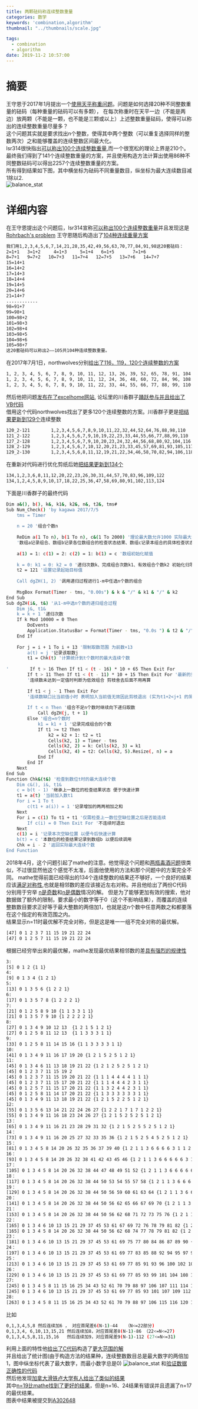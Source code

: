 ```yaml
---
title: 两颗砝码称连续整数重量
categories: 数学
keywords: 'combination,algorithm'
thumbnail: "../thumbnails/scale.jpg"

tags:
  - combination
  - algorithm
date: 2019-11-2 10:57:00
---
```


# 摘要
王守恩于2017年1月提出一个[使用天平称重问题]。问题是如何选择20种不同整数重量的砝码（每种重量的砝码可以有多颗），
在每次称重时在天平一边（不能是两边）放两颗（不能是一颗，也不能是三颗或以上）上述整数重量砝码，使得可以称出的连续整数重量尽量多？  
这个问题其实就是要求找出n个整数，使得其中两个整数（可以重复选择同样的整数两次）之和能够覆盖的连续整数区间最大化。  
lsr314很快指出[可以称出100个连续整数重量],而一个很宽松的理论上界是210个。  
最终我们得到了141个连续整数重量的方案，并且使用构造方法计算出使用86种不同整数砝码可以得出2257个连续整数重量的方案。  
所有得到结果如下图，其中横坐标为砝码不同重量数目，纵坐标为最大连续数目减1除以2.  
![balance_stat](../thumbnails/balance_stat.png)  

# 详细内容
在王守恩提出这个问题后，lsr314宣称[可以称出100个连续整数重量]并且发现这是[Rohrbach's problem]
王守恩随后构造出了[104种连续重量方案] 
```bash
我们用1,2,3,4,5,6,7,14,21,28,35,42,49,56,63,70,77,84,91,98这20套砝码：
2=1+1   3=1+2     4=1+3     5=1+4   6=1+5       7=1+6
8=7+1   9=7+2   10=7+3   11=7+4   12=7+5   13=7+6   14=7+7
15=14+1
16=14+2
17=14+3
18=14+4
19=14+5
20=14+6
21=14+7
............
98=91+7
99=98+1
100=98+2
101=98+3
102=98+4
103=98+5
104=98+6
105=98+7
这20套砝码可以称出2——105共104种连续整数重量。
```
在2017年7月1日，northwolves分别[给出了116，119，120个连续整数的方案]  
```bash
1, 2, 3, 4, 5, 6, 7, 8, 9, 10, 11, 12, 13, 26, 39, 52, 65, 78, 91, 104  116个
1, 2, 3, 4, 5, 6, 7, 8, 9, 10, 11, 12, 24, 36, 48, 60, 72, 84, 96, 108  119个
1, 2, 3, 4, 5, 6, 7, 8, 9, 10, 11, 22, 33, 44, 55, 66, 77, 88, 99, 110  120个
```
然后他把问题[发布在了excelhome网站], 论坛里的川香群子[踊跃参与并且给出了VB代码]  
借用这个代码northwolves找出了更多120个连续整数的方案。川香群子更是[把结果更新到129个]连续整数  
```bash
120_2-121        1,2,3,4,5,6,7,8,9,10,11,22,32,44,52,64,76,88,98,110
121_2-122        1,2,3,4,5,6,7,9,10,19,22,23,33,44,55,66,77,88,99,110
127_2-128        1,2,3,4,5,6,7,9,10,20,23,24,32,44,56,68,80,92,104,116
128_2-129        1,2,3,4,5,6,7,10,12,20,21,23,33,45,57,69,81,93,105,117
129_2-130        1,2,3,4,5,6,8,11,12,19,21,22,34,46,58,70,82,94,106,118
```
在重新对代码进行优化剪纸后她[把结果更新到134个]  
```bash
134,1,2,3,6,8,11,12,20,22,23,26,30,31,44,57,70,83,96,109,122
134,1,2,4,5,8,9,10,17,18,22,25,36,47,58,69,80,91,102,113,124
```
下面是川香群子的最终代码
```bash
Dim a&(), b(), k&, k1&, k2&, n&, t2&, tms#
Sub Num_Check() 'by kagawa 2017/7/5
    tms = Timer
    
    n = 20 '组合个数n
    
    ReDim a(1 To n), b(1 To n), c&(1 To 2000) '理论最大数允许1000 实际最大数124
    '数组a记录组合、数组b记录各位数组合的检查状态结果、数组c记录本组合的具体检查状态
    
    a(1) = 1: c(1) = 2: c(2) = 1: b(1) = c '数组初始化赋值
    
    k = 0: k1 = 0: k2 = 0 '递归次数k、完成组合次数k1、有效组合个数k2 初始化归零
    t2 = 121 '设置记录起始目标值
    
    Call dgZH(1, 2) '调用递归过程进行1-m中任选n个数的组合
    
    MsgBox Format(Timer - tms, "0.00s") & k & "/" & k1 & "/" & k2
End Sub
Sub dgZH(i&, t&) '从1-m中选n个数的递归组合过程
    Dim j&, t1&
    k = k + 1 '递归次数
    If k Mod 10000 = 0 Then
        DoEvents
        Application.StatusBar = Format(Timer - tms, "0.0s ") & t2 & "/" & k & "/" & k1 & "/" & k2
    End If
    
    For j = i + 1 To i + 13 '限制取数范围 为前数+13
        a(t) = j '记录该取数j
        t1 = Chk(t) '计算统计到t个数时的最大连续个数
        
'        If t > 16 Then If t1 < (t - 16) * 10 + 65 Then Exit For
        If t > 11 Then If t1 < (t - 11) * 10 + 15 Then Exit For '最新的剪枝更严格
        '连续数未达到一定值时判断为低效组合 剪枝舍去后面不用再算
        
        If t1 < j - 1 Then Exit For
        '连续数缺口比当前值小时 表明加入当前值无效因此剪枝退出 (实为t1+2<j+1 的简化)
        
        If t < n Then '组合不足n个数时继续向下递归取数
            Call dgZH(j, t + 1)
        Else '组合=n个数时
            k1 = k1 + 1 '记录完成组合的个数
            If t1 >= t2 Then
                k2 = k2 + 1: t2 = t1
                Cells(k2, 1) = Timer - tms
                Cells(k2, 2) = k: Cells(k2, 3) = k1
                Cells(k2, 4) = t2: Cells(k2, 5).Resize(, n) = a
            End If
        End If
    Next
End Sub
Function Chk&(t&) '检查到数位t时的最大连续个数
    Dim c&(), i&, t1&
    c = b(t - 1) '继承上一数位的检查结果状态 便于快速计算
    t1 = a(t) '当前加入数t1
    For i = 1 To t
        c(t1 + a(i)) = 1 '记录增加的两两相加之和
    Next
    For i = c(1) To t1 + t1 '仅需检查上一数位空缺位置之后是否能连续
        If c(i) = 0 Then Exit For '不连续时退出
    Next
    c(1) = i '记录本次空缺位置 以便今后快速计算
    b(t) = c '本数位的检查结果记录到数组b 以便后续调用
    Chk = i - 2 '返回实际最大连续个数
End Function
```
2018年4月，这个问题引起了mathe的注意。他觉得这个问题和[两瓶毒酒问题]很类似，不过很显然他这个感觉不太准，后面他使用的方法和那个问题中的方案完全不同。
mathe觉得前面已经得出的134个连续整数的结果还不够好，一个良好的结果应该[满足对称性],也就是相邻数的差应该接近左右对称。并且他给出了两份C代码分别用于穷举
[n是奇数](../attached/scale/scale_odd.txt)和[n是偶数](../attached/scale/scale_even.txt)情况的解。 但是为了能够更加有效的搜索，他对数据做了额外的限制，要求最小的数字等于0（这个不影响结果），而覆盖的连续整数数目要求正好等于最大整数的两倍加1，也就是这n个数中任意两数之和都要落在这个指定的有效范围之内。  
结果显示n=11时最优解不完全对称，但是这是唯一一组不完全对称的最优解。
```bash
[47] 0 1 2 3 7 11 15 19 21 22 24
[47] 0 1 2 5 7 11 15 19 21 22 24
```
根据已经穷举出来的最优解，mathe发现最优结果相邻数的差[具有强烈的规律性]  
```bash
3:
[5] 0 1 2 {1 1}
4:
[9] 0 1 3 4 {1 2 1}
5:
[13] 0 1 3 5 6 {1 2 2 1}
6:
[17] 0 1 3 5 7 8 {1 2 2 2 1}
7:
[21] 0 1 2 5 8 9 10 {1 1 3 3 1 1}
[21] 0 1 3 5 7 9 10 {1 2 2 2 2 1}
8:
[27] 0 1 3 4 9 10 12 13  {1 2 1 5 1 2 1}
[27] 0 1 2 5 8 11 12 13  {1 1 3 3 3 1 1}
9:
[33] 0 1 2 5 8 11 14 15 16 {1 1 3 3 3 3 1 1}
10:
[41] 0 1 3 4 9 11 16 17 19 20 {1 2 1 5 2 5 1 2 1}
11:
[45] 0 1 3 4 6 11 13 18 19 21 22 {1 2 1 2 5 2 5 1 2 1}
[45] 0 1 2 3 7 11 15 19 2
[45] 0 1 2 3 7 11 15 19 20 21 22 {1 1 1 4 4 4 4 1 1 1}
[45] 0 1 2 3 7 11 15 17 20 21 22 {1 1 1 4 4 4 2 3 1 1}
[45] 0 1 2 5 7 11 15 17 20 21 22 {1 1 3 2 4 4 2 3 1 1}
[45] 0 1 2 5 8 11 14 17 20 21 22 {1 1 3 3 3 3 3 3 1 1}
[45] 0 1 3 4 9 11 13 18 19 21 22 {1 2 1 5 2 2 5 1 2 1}
12:
[55] 0 1 3 5 6 13 14 21 22 24 26 27 {1 2 2 1 7 1 7 1 2 2 1}
[55] 0 1 3 4 9 11 16 18 23 24 26 27 {1 2 1 5 2 5 2 5 1 2 1}
13：
[65] 0 1 3 4 9 11 16 21 23 28 29 31 32 {1 2 1 5 2 5 5 2 5 1 2 1}
14：
[73] 0 1 3 4 9 11 16 20 25 27 32 33 35 36 {1 2 1 5 2 5 4 5 2 5 1 2 1}
15：
[81] 0 1 3 4 5 8 14 20 26 32 35 36 37 39 40 {1 2 1 1 3 6 6 6 6 3 1 1 2 1}
16：
[93] 0 1 3 4 5 8 14 20 26 32 38 41 42 43 45 46 {1 2 1 1 3 6 6 6 6 6 3 1 1 2 1}
17：
[105] 0 1 3 4 5 8 14 20 26 32 38 44 47 48 49 51 52 {1 2 1 1 3 6 6 6 6 6 6 3 1 1 2 1}
18：
[117] 0 1 3 4 5 8 14 20 26 32 38 44 50 53 54 55 57 58 {1 2 1 1 3 6 6 6 6 6 6 6 3 1 1 2 1}
19：
[129] 0 1 3 4 5 8 14 20 26 32 38 44 50 56 59 60 61 63 64 {1 2 1 1 3 6 6 6 6 6 6 6 6 3 1 1 2 1}
20：
[141] 0 1 3 4 5 8 14 20 26 32 38 44 50 56 62 65 66 67 69 70 {1 2 1 1 3 6 6 6 6 6 6 6 6 6 3 1 1 2 1}
21：
[153] 0 1 3 4 5 8 14 20 26 32 38 44 50 56 62 68 71 72 73 75 76 {1 2 1 1 3 6 6 6 6 6 6 6 6 6 6 3 1 1 2 1}
22：
[165] 0 1 3 4 6 10 13 15 21 29 37 45 53 61 67 69 72 76 78 79 81 82 {1 2 1 2 4 3 2 6 8 8 8 8 8 6 2 3 4 2 1 2 1}
[165] 0 1 3 4 5 8 14 20 26 32 38 44 50 56 62 68 74 77 78 79 81 82 {1 2 1 1 3 6 6 6 6 6 6 6 6 6 6 6 3 1 1 2 1}
23：
[181] 0 1 3 4 6 10 13 15 21 29 37 45 53 61 69 75 77 80 84 86 87 89 90 {1 2 1 2 4 3 2 6 8 8 8 8 8 8 6 2 3 4 2 1 2 1}
24：
[197] 0 1 3 4 6 10 13 15 21 29 37 45 53 61 69 77 83 85 88 92 94 95 97 98 {1 2 1 2 4 3 2 6 8 8 8 8 8 8 8 6 2 3 4 2 1 2 1}
25：
[213] 0 1 3 4 6 10 13 15 21 29 37 45 53 61 69 77 85 91 93 96 100 102 103 105 106 {1 2 1 2 4 3 2 6 8 8 8 8 8 8 8 8 6 2 3 4 2 1 2 1}
26：
[229] 0 1 3 4 6 10 13 15 21 29 37 45 53 61 69 77 85 93 99 101 104 108 110 111 113 114 {1 2 1 2 4 3 2 6 8 8 8 8 8 8 8 8 8 6 2 3 4 2 1 2 1}
27:
[245] 0 1 3 4 5 8 11 15 16 25 34 43 52 61 70 79 88 97 106 107 111 114 117 118 119 121 122 {1 2 1 1 3 3 4 1 9 9 9 9 9 9 9 9 9 9 1 4 3 3 1 1 2 1}
[245] 0 1 3 4 6 10 13 15 21 29 37 45 53 61 69 77 85 93 101 107 109 112 116 118 119 121 122{1 2 1 2 4 3 2 6 8 8 8 8 8 8 8 8 8 8 6 2 3 4 2 1 2 1}
28:
[263] 0 1 3 4 5 8 11 15 16 25 34 43 52 61 70 79 88 97 106 115 116 120 123 126 127 128 130 131 {1 2 1 1 3 3 4 1 9 9 9 9 9 9 9 9 9 9 9 1 4 3 3 1 1 2 1}
```
比如
```bash
0,1,3,4,5,8 然后连续加6 ， 对应首尾差6(N-1)-44   （N<=22部分)
0,1,3,4, 6,10,13,15,21 然后连续加8，对应首尾差8(N-1)-86 （22<=N<=27)
0,1,3,4,5,8,11,15,16   然后连续加9，对应首尾差9(N-1)-112 (27<=N<=31)
```
利用上面的特性他[给出了C代码](../attached/scale/scale_pattern_search.txt)构造了[更大范围的解](../attached/scale/scale_results.txt)  
并且给出了统计图(由于构造方法的结果种，连续整数数目总是最大数字的两倍加1，图中纵坐标代表了最大数字，而最小数字总是0)
![balance_stat](../thumbnails/balance_stat.png) 
和[验证数据正确性的代码](../attached/scale/scale_verify.txt)  
然后他发现[加拿大滑铁卢大学有人给出了类似的结果]  
其中[n=19比mathe找到了更好的结果]，但是n=16、24结果有错误并且遗漏了n=17的最优结果。  
图表中结果被提交到[A302648](https://oeis.org/A302648)  

[使用天平称重问题]: https://bbs.emath.ac.cn/thread-9330-1-1.html
[可以称出100个连续整数重量]: https://bbs.emath.ac.cn/forum.php?mod=redirect&goto=findpost&ptid=9330&pid=64686&fromuid=20
[Rohrbach's problem]: https://oeis.org/A123509
[104种连续重量方案]: https://bbs.emath.ac.cn/forum.php?mod=redirect&goto=findpost&ptid=9330&pid=64710&fromuid=20
[给出了116，119，120个连续整数的方案]: https://bbs.emath.ac.cn/forum.php?mod=redirect&goto=findpost&ptid=9330&pid=66752&fromuid=20
[发布在了excelhome网站]: http://club.excelhome.net/forum.php?mod=viewthread&tid=1355454
[踊跃参与并且给出了VB代码]: http://club.excelhome.net/forum.php?mod=redirect&goto=findpost&ptid=1355454&pid=9157623
[把结果更新到129个]: http://club.excelhome.net/forum.php?mod=redirect&goto=findpost&ptid=1355454&pid=9158230
[把结果更新到134个]: http://club.excelhome.net/forum.php?mod=redirect&goto=findpost&ptid=1355454&pid=9159487
[两瓶毒酒问题]: https://emathgroup.github.io/blog/two-poisoned-wine
[满足对称性]: https://bbs.emath.ac.cn/forum.php?mod=redirect&goto=findpost&ptid=9330&pid=74622&fromuid=20
[具有强烈的规律性]: https://bbs.emath.ac.cn/forum.php?mod=redirect&goto=findpost&ptid=9330&pid=74632&fromuid=20
[加拿大滑铁卢大学有人给出了类似的结果]: https://cs.uwaterloo.ca/journals/JIS/VOL12/Robinson/robinson4.html
[n=19比mathe找到了更好的结果]: https://bbs.emath.ac.cn/forum.php?mod=redirect&goto=findpost&ptid=9330&pid=74639&fromuid=20
